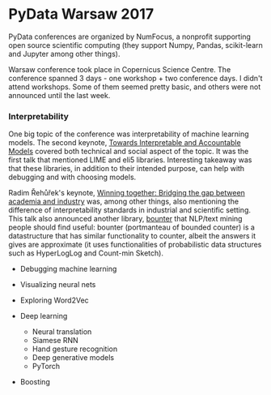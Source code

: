 # PyData Warsaw 2017

PyData conferences are organized by NumFocus, a nonprofit supporting open source scientific computing (they support Numpy, Pandas, scikit-learn and Jupyter among other things).

Warsaw conference took place in Copernicus Science Centre. The conference spanned 3 days - one workshop + two conference days. I didn't attend workshops. Some of them seemed pretty basic, and others were not announced until the last week.

### Interpretability

One big topic of the conference was interpretability of machine learning models. The second keynote, [Towards Interpretable and Accountable Models](https://pydata.org/warsaw2017/schedule/presentation/58/) covered both technical and social aspect of the topic. It was the first talk that mentioned LIME and eli5 libraries. Interesting takeaway was that these libraries, in addition to their intended purpose, can help with debugging and with choosing models.

Radim Řehůřek's keynote, [Winning together: Bridging the gap between academia and industry](https://pydata.org/warsaw2017/schedule/presentation/63/) was, among other things, also mentioning the difference of interpretability standards in industrial and scientific setting. This talk also announced another library, [bounter](https://github.com/RaRe-Technologies/bounter) that NLP/text mining people should find useful: bounter (portmanteau of bounded counter) is a datastructure that has similar functionality to counter, albeit the answers it gives are approximate (it uses functionalities of probabilistic data structures such as HyperLogLog and Count-min Sketch).

* Debugging machine learning
* Visualizing neural nets
* Exploring Word2Vec

* Deep learning
    * Neural translation
    * Siamese RNN
    * Hand gesture recognition
    * Deep generative models
    * PyTorch

* Boosting
